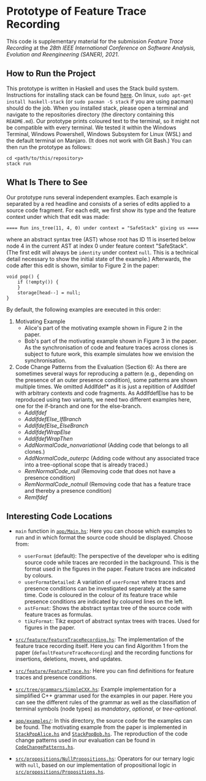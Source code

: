 # Prototype of Feature Trace Recording

This code is supplementary material for the submission _Feature Trace Recording_ at the _28th IEEE International Conference on Software Analysis, Evolution and Reengineering (SANER), 2021_.

## How to Run the Project
This prototype is written in Haskell and uses the Stack build system.
Instructions for installing stack can be found [here](https://docs.haskellstack.org/en/stable/README/).
On linux, `sudo apt-get install haskell-stack` (or `sudo pacman -S stack` if you are using pacman) should do the job.
When you installed stack, please open a terminal and navigate to the repositories directory (the directory containing this `README.md`).
Our prototype prints coloured text to the terminal, so it might not be compatible with every terminal.
We tested it within the Windows Terminal, Windows Powershell, Windows Subsystem for Linux (WSL) and the default terminal on Manjaro. (It does not work with Git Bash.)
You can then run the prototype as follows:

    cd <path/to/this/repository>
    stack run

## What Is There to See
Our prototype runs several independent examples.
Each example is separated by a red headline and consists of a series of edits applied to a source code fragment.
For each edit, we first show its type and the feature context under which that edit was made:

    ==== Run ins_tree(11, 4, 0) under context = "SafeStack" giving us ====

where an abstract syntax tree (AST) whose root has ID 11 is inserted below node 4 in the current AST at index 0 under feature context "SafeStack".
(The first edit will always be `identity` under context `null`. This is a technical detail necessary to show the initial state of the example.)
Afterwards, the code after this edit is shown, similar to Figure 2 in the paper:

    void pop() {
        if (!empty()) {
        }
        storage[head--] = null;
    }

By default, the following examples are executed in this order:

1. Motivating Example
    - Alice's part of the motivating example shown in Figure 2 in the paper.
    - Bob's part of the motivating example shown in Figure 3 in the paper. As the synchronisation of code and feature traces across clones is subject to future work, this example simulates how we envision the synchronisation.
2. Code Change Patterns from the Evaluation (Section 6): As there are sometimes several ways for reproducing a pattern (e.g., depending on the presence of an outer presence condition), some patterns are shown multiple times. We omitted AddIfdef* as it is just a repitition of AddIfdef with arbitrary contexts and code fragments. As AddIfdefElse has to be reproduced using two variants, we need two different examples here, one for the if-branch and one for the else-branch.
    - _AddIfdef_
    - _AddIfdefElse_IfBranch_
    - _AddIfdefElse_ElseBranch_
    - _AddIfdefWrapElse_
    - _AddIfdefWrapThen_
    - _AddNormalCode_nonvariational_ (Adding code that belongs to all clones.)
    - _AddNormalCode_outerpc_ (Adding code without any associated trace into a tree-optional scope that is already traced.)
    - _RemNormalCode_null_ (Removing code that does not have a presence condition)
    - _RemNormalCode_notnull_ (Removing code that has a feature trace and thereby a presence condition)
    - _RemIfdef_

## Interesting Code Locations

- `main` function in [`app/Main.hs`](app/Main.hs): Here you can choose which examples to run and in which format the source code should be displayed. Choose from:
    - `userFormat` (default): The perspective of the developer who is editing source code while traces are recorded in the background. This is the format used in the figures in the paper. Feature traces are indicated by colours.
    - `userFormatDetailed`: A variation of `userFormat` where traces and presence conditions can be investigated seperately at the same time. Code is coloured in the colour of its feature trace while presence conditions are indicated by coloured lines on the left.
    - `astFormat`: Shows the abstract syntax tree of the source code with feature traces as formulas.
    - `tikzFormat`: Tikz export of abstract syntax trees with traces. Used for figures in the paper.

- [`src/feature/FeatureTraceRecording.hs`](src/feature/FeatureTraceRecording.hs): The implementation of the feature trace recording itself. Here you can find Algorithm 1 from the paper (`defaultFeatureTraceRecording`) and the recording functions for insertions, deletions, moves, and updates.

- [`src/feature/FeatureTrace.hs`](src/feature/FeatureTrace.hs): Here you can find definitions for feature traces and presence conditions.

- [`src/tree/grammars/SimpleCXX.hs`](src/tree/grammars/SimpleCXX.hs): Example implementation for a simplified C++ grammar used for the examples in our paper. Here you can see the different rules of the grammar as well as the classifiation of terminal symbols (node types) as _mandatory_, _optional_, or _tree-optional_.

- [`app/examples/`](app/examples/): In this directory, the source code for the examples can be found. The motivating example from the paper is implemented in [`StackPopAlice.hs`](app/examples/StackPopAlice.hs) and [`StackPopBob.hs`](app/examples/StackPopBob.hs). The reproduction of the code change patterns used in our evaluation can be found in [`CodeChangePatterns.hs`](app/examples/CodeChangePatterns.hs).

- [`src/propositions/NullPropositions.hs`](src/propositions/NullPropositions.hs): Operators for our ternary logic with `null`, based on our implementation of propositional logic in [`src/propositions/Propositions.hs`](src/propositions/Propositions.hs).
